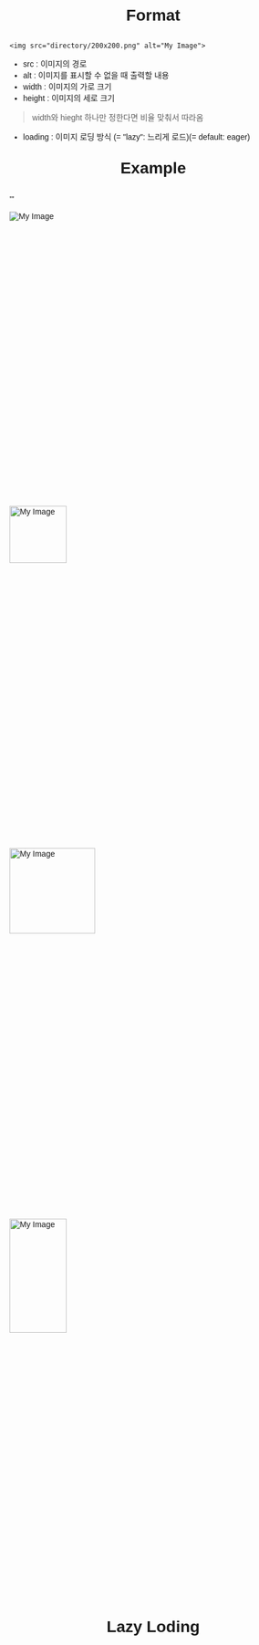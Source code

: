 # Format
```
<img src="directory/200x200.png" alt="My Image">
```
* src : 이미지의 경로
* alt : 이미지를 표시할 수 없을 때 출력할 내용
* width : 이미지의 가로 크기
* height : 이미지의 세로 크기
> width와 hieght 하나만 정한다면 비율 맞춰서 따라옴
* loading : 이미지 로딩 방식 (= "lazy": 느리게 로드)(= default: eager)

# Example

'''
<!doctype html>
<html lang="ko">
	<head>
	<meta charset="utf-8">
		<title>HTML</title>
	</head>
	<body>
		<img src="images/200x200.png" alt="My Image">
		<img src="images/200x200.png" alt="My Image" width="100">
		<img src="images/200x200.png" alt="My Image" height="150">
		<img src="images/200x200.png" alt="My Image" width="100" height="200">
	</body>
</html>

<!doctype html>
<html lang="ko">
	<head>
	<meta charset="utf-8">
		<title>Lazy Loading</title>
		<style>
			body { font-family: Consolas, sans-serif; }
			h1 { margin: 30px 0px; text-align: center; }
			img { max-width: 100%; display: block; margin: 0px 0px 500px 0px; }
		</style>
	</head>
	<body>
		<div class="a">
			<h1>Lazy Loding</h1>
		</div>
		<div class="b">
			<img src="images/img-01.jpg" alt="" loading="lazy">
			<img src="images/img-02.jpg" alt="" loading="lazy">
			<img src="images/img-03.jpg" alt="" loading="lazy">
			<img src="images/img-04.jpg" alt="" loading="lazy">
			<img src="images/img-05.jpg" alt="" loading="lazy">
			<img src="images/img-06.jpg" alt="" loading="lazy">
			<img src="images/img-07.jpg" alt="" loading="lazy">
			<img src="images/img-08.jpg" alt="" loading="lazy">
			<img src="images/img-09.jpg" alt="" loading="lazy">
			<img src="images/img-10.jpg" alt="" loading="lazy">
			<img src="images/img-11.jpg" alt="" loading="lazy">
			<img src="images/img-12.jpg" alt="" loading="lazy">
			<img src="images/img-13.jpg" alt="" loading="lazy">
			<img src="images/img-14.jpg" alt="" loading="lazy">
			<img src="images/img-15.jpg" alt="" loading="lazy">
			<img src="images/img-16.jpg" alt="" loading="lazy">
			<img src="images/img-17.jpg" alt="" loading="lazy">
			<img src="images/img-18.jpg" alt="" loading="lazy">
			<img src="images/img-19.jpg" alt="" loading="lazy">
			<img src="images/img-20.jpg" alt="" loading="lazy">
		</div>
	</body>
</html>

'''

# Reference: <https://www.codingfactory.net/11004>
